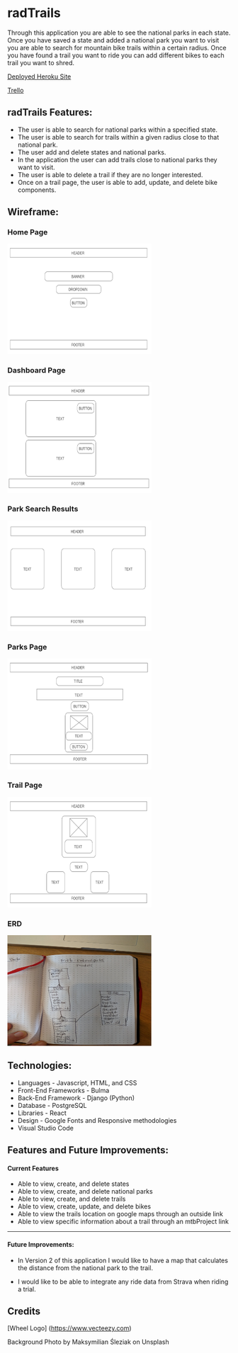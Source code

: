 # radTrails

Through this application you are able to see the national parks in each state. Once you have saved a state and added a national park you want to visit you are able to search for mountain bike trails within a certain radius. Once you have found a trail you want to ride you can add different bikes to each trail you want to shred.

[Deployed Heroku Site](https://rad-trails.herokuapp.com/)

[Trello](https://trello.com/b/3cPNl746/mtb-national-parks)

## radTrails Features:

* The user is able to search for national parks within a specified state.
* The user is able to search for trails within a given radius close to that national park.
* The user add and delete states and national parks.
* In the application the user can add trails close to national parks they want to visit.
* The user is able to delete a trail if they are no longer interested.
* Once on a trail page, the user is able to add, update, and delete bike components.

## Wireframe:

### Home Page
<img src='client/src/media/landing_page.png' alt='landing page' height=250 width=325/>

### Dashboard Page
<img src='client/src/media/dashboard.png' alt='login page' height=250 width=325/>

### Park Search Results
<img src='client/src/media/park_search_results.png' alt='user page' height=250 width=325/>

### Parks Page
<img src='client/src/media/park_page.png' alt='user page' height=250 width=325/>

### Trail Page
<img src='client/src/media/trail_page.png' alt='user page' height=250 width=325/>

### ERD
<img src='client/src/media/models.jpg' alt='erd page' height=250 width=325/>

## Technologies:

* Languages - Javascript, HTML, and CSS
* Front-End Frameworks - Bulma
* Back-End Framework - Django (Python)
* Database - PostgreSQL
* Libraries - React
* Design - Google Fonts and Responsive methodologies
* Visual Studio Code

## Features and Future Improvements:

#### Current Features

* Able to view, create, and delete states
* Able to view, create, and delete national parks
* Able to view, create, and delete trails
* Able to view, create, update, and delete bikes
* Able to view the trails location on google maps through an outside link
* Able to view specific information about a trail through an mtbProject link

___

#### Future Improvements:

* In Version 2 of this application I would like to have a map that calculates the distance from the national park to the trail.

* I would like to be able to integrate any ride data from Strava when riding a trial.

## Credits

[Wheel Logo] (https://www.vecteezy.com)

Background Photo by Maksymilian Śleziak on Unsplash
